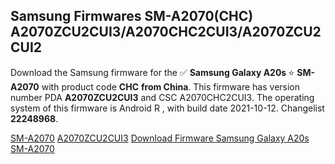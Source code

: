 <h2>Samsung Firmwares SM-A2070(CHC) A2070ZCU2CUI3/A2070CHC2CUI3/A2070ZCU2CUI2</h2>
Download the Samsung firmware for the ✅ <strong>Samsung Galaxy A20s </strong> ⭐ <strong>SM-A2070</strong> with product code <strong>CHC</strong> <strong> from China</strong>. This firmware has version number PDA <strong>A2070ZCU2CUI3</strong> and CSC A2070CHC2CUI3. The operating system of this firmware is Android R , with build date 2021-10-12. Changelist <strong>22248968</strong>.


[SM-A2070](https://samfirm.shop/samsung/model/SM-A2070)
[A2070ZCU2CUI3](https://samfirm.shop/samsung/pda/A2070ZCU2CUI3)
[Download Firmware Samsung Galaxy A20s SM-A2070](https://samfirm.shop/samsung/firmware/465078)
